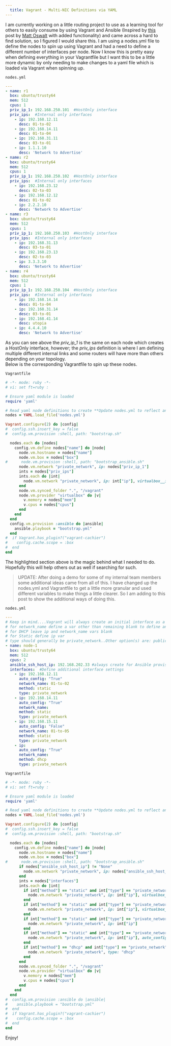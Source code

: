 ```yaml
---
  title: Vagrant - Multi-NIC Definitions via YAML
---
```


I am currently working on a little routing project to use as a learning
tool for others to easily consume by using Vagrant and Ansible (Inspired
by [this](http://keepingitclassless.net/2015/06/open-source-routing-practical/)
post by [Matt Oswalt](https://twitter.com/Mierdin) with added
functionality) and came across a hard to find solution, so I figured I
would share this. I am using a nodes.yml file to define the nodes to
spin up using Vagrant and had a need to define a different number of
interfaces per node. Now I know this is pretty easy when defining
everything in your Vagrantfile but I want this to be a little more
dynamic by only needing to make changes to a yaml file which is loaded
via Vagrant when spinning up.

`nodes.yml`

```yaml
---
- name: r1
  box: ubuntu/trusty64
  mem: 512
  cpus: 1
  priv_ip_1: 192.168.250.101  #HostOnly interface
  priv_ips:  #Internal only interfaces
    - ip: 192.168.12.11
      desc: 01-to-02
    - ip: 192.168.14.11
      desc: 01-to-04
    - ip: 192.168.31.11
      desc: 03-to-01
    - ip: 1.1.1.10
      desc: 'Network to Advertise'
- name: r2
  box: ubuntu/trusty64
  mem: 512
  cpus: 1
  priv_ip_1: 192.168.250.102  #HostOnly interface
  priv_ips:  #Internal only interfaces
    - ip: 192.168.23.12
      desc: 02-to-03
    - ip: 192.168.12.12
      desc: 01-to-02
    - ip: 2.2.2.10
      desc: 'Network to Advertise'
- name: r3
  box: ubuntu/trusty64
  mem: 512
  cpus: 1
  priv_ip_1: 192.168.250.103  #HostOnly interface
  priv_ips:  #Internal only interfaces
    - ip: 192.168.31.13
      desc: 03-to-01
    - ip: 192.168.23.13
      desc: 02-to-03
    - ip: 3.3.3.10
      desc: 'Network to Advertise'
- name: r4
  box: ubuntu/trusty64
  mem: 512
  cpus: 1
  priv_ip_1: 192.168.250.104  #HostOnly interface
  priv_ips:  #Internal only interfaces
    - ip: 192.168.14.14
      desc: 01-to-04
    - ip: 192.168.31.14
      desc: 03-to-01
    - ip: 192.168.41.14
      desc: utopia
    - ip: 4.4.4.10
      desc: 'Network to Advertise'
```

As you can see above the _priv_ip_1_ is the same on each node which
creates a HostOnly interface, however; the _priv_ips_ definition is
where I am defining multiple different internal links and some routers
will have more than others depending on your topology.\
Below is the corresponding Vagrantfile to spin up these nodes.

`Vagrantfile`

```ruby
# -*- mode: ruby -*-
# vi: set ft=ruby :

# Ensure yaml module is loaded
require 'yaml'

# Read yaml node definitions to create **Update nodes.yml to reflect any changes
nodes = YAML.load_file('nodes.yml')

Vagrant.configure(2) do |config|
#  config.ssh.insert_key = false
#  config.vm.provision :shell, path: "bootstrap.sh"

  nodes.each do |nodes|
    config.vm.define nodes["name"] do |node|
      node.vm.hostname = nodes["name"]
      node.vm.box = nodes["box"]
#      node.vm.provision :shell, path: "bootstrap_ansible.sh"
      node.vm.network "private_network", ip: nodes["priv_ip_1"]
      ints = nodes["priv_ips"]
      ints.each do |int|
        node.vm.network "private_network", ip: int["ip"], virtualbox__intnet: int["desc"]
      end
      node.vm.synced_folder ".", "/vagrant"
      node.vm.provider "virtualbox" do |v|
        v.memory = nodes["mem"]
        v.cpus = nodes["cpus"]
      end
    end
  end
  config.vm.provision :ansible do |ansible|
    ansible.playbook = "bootstrap.yml"
  end
#  if Vagrant.has_plugin?("vagrant-cachier")
#    config.cache.scope = :box
#  end
end
```

The highlighted section above is the magic behind what I needed to do.
Hopefully this will help others out as well if searching for such.

> UPDATE: After doing a demo for some of my internal team members some additional
> ideas came from all of this. I have changed up the nodes.yml and
> Vagrantfile to get a little more granular and used different variables
> to make things a little clearer. So I am adding to this post to show the
> additional ways of doing this.

`nodes.yml`

```yaml
---
# Keep in mind....Vagrant will always create an initial interface as a NAT interface..Any definitions below are for adding additional interfaces.
# for network_name define a var other than remaining blank to define an internal only network. Otherwise leave blank for a host-only network.
# for DHCP leave ip and network_name vars blank
# for Static define ip var
# type should generally be private_network..Other option(s) are: public_network
- name: node-1
  box: ubuntu/trusty64
  mem: 512
  cpus: 2
  ansible_ssh_host_ip: 192.168.202.33 #always create for Ansible provisioning within nodes
  interfaces:  #Define additional interface settings
    - ip: 192.168.12.11
      auto_config: "True"
      network_name: 01-to-02
      method: static
      type: private_network
    - ip: 192.168.14.11
      auto_config: "True"
      network_name:
      method: static
      type: private_network
    - ip: 192.168.15.11
      auto_config: "False"
      network_name: 01-to-05
      method: static
      type: private_network
    - ip:
      auto_config: "True"
      network_name:
      method: dhcp
      type: private_network
```

`Vagrantfile`

```ruby
# -*- mode: ruby -*-
# vi: set ft=ruby :

# Ensure yaml module is loaded
require 'yaml'

# Read yaml node definitions to create **Update nodes.yml to reflect any changes
nodes = YAML.load_file('nodes.yml')

Vagrant.configure(2) do |config|
#  config.ssh.insert_key = false
#  config.vm.provision :shell, path: "bootstrap.sh"

  nodes.each do |nodes|
    config.vm.define nodes["name"] do |node|
      node.vm.hostname = nodes["name"]
      node.vm.box = nodes["box"]
#      node.vm.provision :shell, path: "bootstrap_ansible.sh"
      if nodes["ansible_ssh_host_ip"] != "None"
        node.vm.network "private_network", ip: nodes["ansible_ssh_host_ip"]
      end
      ints = nodes["interfaces"]
      ints.each do |int|
        if int["method"] == "static" and int["type"] == "private_network" and int["network_name"] != "None" and int["auto_config"] == "True"
          node.vm.network "private_network", ip: int["ip"], virtualbox__intnet: int["network_name"]
        end
        if int["method"] == "static" and int["type"] == "private_network" and int["network_name"] != "None" and int["auto_config"] == "False"
          node.vm.network "private_network", ip: int["ip"], virtualbox__intnet: int["network_name"], auto_config: false
        end
        if int["method"] == "static" and int["type"] == "private_network" and int["network_name"] == "None" and int["auto_config"] == "True"
          node.vm.network "private_network", ip: int["ip"]
        end
        if int["method"] == "static" and int["type"] == "private_network" and int["network_name"] == "None" and int["auto_config"] == "False"
          node.vm.network "private_network", ip: int["ip"], auto_config: false
        end
        if int["method"] == "dhcp" and int["type"] == "private_network"
          node.vm.network "private_network", type: "dhcp"
        end
      end
      node.vm.synced_folder ".", "/vagrant"
      node.vm.provider "virtualbox" do |v|
        v.memory = nodes["mem"]
        v.cpus = nodes["cpus"]
      end
    end
  end
#  config.vm.provision :ansible do |ansible|
#    ansible.playbook = "bootstrap.yml"
#  end
#  if Vagrant.has_plugin?("vagrant-cachier")
#    config.cache.scope = :box
#  end
end
```

Enjoy!
